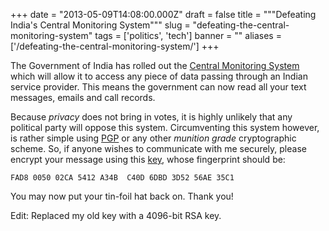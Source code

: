
+++
date = "2013-05-09T14:08:00.000Z"
draft = false
title = """Defeating India's Central Monitoring System"""
slug = "defeating-the-central-monitoring-system"
tags = ['politics', 'tech']
banner = ""
aliases = ['/defeating-the-central-monitoring-system/']
+++

The Government of India has rolled out the [Central Monitoring System](http://en.wikipedia.org/wiki/Central_Monitoring_System) which will allow it to access any piece of data passing through an Indian service provider. This means the government can now read all your text messages, emails and call records.

Because *privacy* does not bring in votes, it is highly unlikely that any political party will oppose this system. Circumventing this system however, is rather simple using [PGP](http://en.wikipedia.org/wiki/Pretty_Good_Privacy) or any other *munition grade* cryptographic scheme. So, if anyone wishes to communicate with me securely, please encrypt your message using this [key](http://serverfault.com/questions/471412/gpg-gen-key-hangs-at-gaining-enough-entropy-on-centos-6), whose fingerprint should be:

	FAD8 0050 02CA 5412 A34B  C40D 6DBD 3D52 56AE 35C1 

You may now put your tin-foil hat back on. Thank you!

Edit: Replaced my old key with a 4096-bit RSA key.

